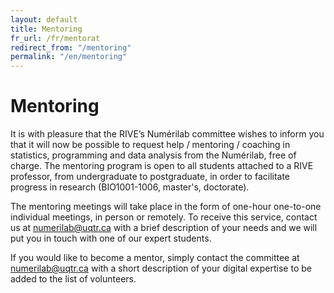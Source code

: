 ```yaml
---
layout: default
title: Mentoring
fr_url: /fr/mentorat
redirect_from: "/mentoring"
permalink: "/en/mentoring"
---
```

# Mentoring

It is with pleasure that the RIVE’s Numérilab committee wishes to inform you that it will now be possible to
request help / mentoring / coaching in statistics, programming and data analysis from the Numérilab, free
of charge. The mentoring program is open to all students attached to a RIVE professor, from undergraduate
to postgraduate, in order to facilitate progress in research (BIO1001-1006, master's, doctorate).

The mentoring meetings will take place in the form of one-hour one-to-one individual meetings, in person
or remotely. To receive this
service, contact us at [numerilab@uqtr.ca](mailto:numerilab@uqtr.ca) with a brief description of your needs and we will put you
in touch with one of our expert students.

If you would like to become a mentor, simply contact the committee at [numerilab@uqtr.ca](mailto:numerilab@uqtr.ca) with a short
description of your digital expertise to be added to the list of volunteers.
